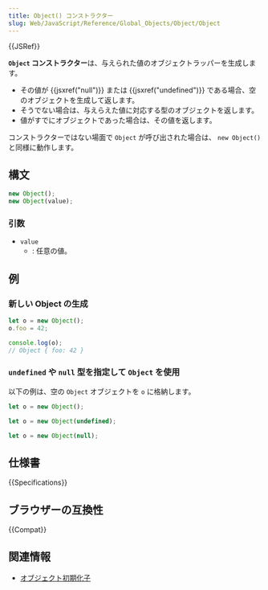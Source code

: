 ```yaml
---
title: Object() コンストラクター
slug: Web/JavaScript/Reference/Global_Objects/Object/Object
---
```


{{JSRef}}

**`Object` コンストラクター**は、与えられた値のオブジェクトラッパーを生成します。

- その値が {{jsxref("null")}} または {{jsxref("undefined")}} である場合、空のオブジェクトを生成して返します。
- そうでない場合は、与えらえた値に対応する型のオブジェクトを返します。
- 値がすでにオブジェクトであった場合は、その値を返します。

コンストラクターではない場面で `Object` が呼び出された場合は、 `new Object()` と同様に動作します。

## 構文

```js
new Object();
new Object(value);
```

### 引数

- `value`
  - : 任意の値。

## 例

### 新しい Object の生成

```js
let o = new Object();
o.foo = 42;

console.log(o);
// Object { foo: 42 }
```

### `undefined` や `null` 型を指定して `Object` を使用

以下の例は、空の `Object` オブジェクトを `o` に格納します。

```js
let o = new Object();
```

```js
let o = new Object(undefined);
```

```js
let o = new Object(null);
```

## 仕様書

{{Specifications}}

## ブラウザーの互換性

{{Compat}}

## 関連情報

- [オブジェクト初期化子](/ja/docs/Web/JavaScript/Reference/Operators/Object_initializer)
